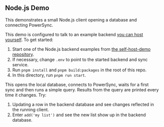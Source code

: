 ## Node.js Demo

This demonstrates a small Node.js client opening a database and connecting PowerSync.

This demo is configured to talk to an example backend [you can host yourself](https://github.com/powersync-ja/self-host-demo). To get started:

1. Start one of the Node.js backend examples from [the self-host-demo repository](https://github.com/powersync-ja/self-host-demo).
2. If necessary, change `.env` to point to the started backend and sync service.
3. Run `pnpm install` and `pnpm build:packages` in the root of this repo.
4. In this directory, run `pnpm run start`.

This opens the local database, connects to PowerSync, waits for a first sync and then runs a simple query.
Results from the query are printed every time it changes. Try:

1. Updating a row in the backend database and see changes reflected in the running client.
2. Enter `add('my list')` and see the new list show up in the backend database.
